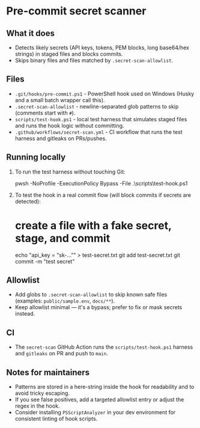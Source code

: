 Pre-commit secret scanner
=========================

What it does
------------
- Detects likely secrets (API keys, tokens, PEM blocks, long base64/hex strings) in staged files and blocks commits.
- Skips binary files and files matched by `.secret-scan-allowlist`.

Files
-----
- `.git/hooks/pre-commit.ps1` - PowerShell hook used on Windows (Husky and a small batch wrapper call this).
- `.secret-scan-allowlist` - newline-separated glob patterns to skip (comments start with `#`).
- `scripts/test-hook.ps1` - local test harness that simulates staged files and runs the hook logic without committing.
- `.github/workflows/secret-scan.yml` - CI workflow that runs the test harness and gitleaks on PRs/pushes.

Running locally
---------------
1. To run the test harness without touching Git:

   pwsh -NoProfile -ExecutionPolicy Bypass -File .\scripts\test-hook.ps1

2. To test the hook in a real commit flow (will block commits if secrets are detected):

   # create a file with a fake secret, stage, and commit
   echo "api_key = \"sk-...\"" > test-secret.txt
   git add test-secret.txt
   git commit -m "test secret"

Allowlist
---------
- Add globs to `.secret-scan-allowlist` to skip known safe files (examples: `public/sample.env`, `docs/**`).
- Keep allowlist minimal — it's a bypass; prefer to fix or mask secrets instead.

CI
--
- The `secret-scan` GitHub Action runs the `scripts/test-hook.ps1` harness and `gitleaks` on PR and push to `main`.

Notes for maintainers
---------------------
- Patterns are stored in a here-string inside the hook for readability and to avoid tricky escaping.
- If you see false positives, add a targeted allowlist entry or adjust the regex in the hook.
- Consider installing `PSScriptAnalyzer` in your dev environment for consistent linting of hook scripts.
